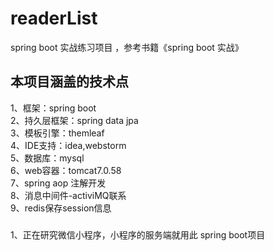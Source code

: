 # readerList
spring boot 实战练习项目  ，参考书籍《spring boot 实战》

## 本项目涵盖的技术点
1、框架：spring boot    <br>
2、持久层框架：spring data jpa <br>
3、模板引擎：themleaf <br>
4、IDE支持：idea,webstorm   <br>
5、数据库：mysql <br>
6、web容器：tomcat7.0.58    <br>
7、spring aop 注解开发 <br>
8、消息中间件-activiMQ联系 <br>
9、redis保存session信息

### 
1、正在研究微信小程序，小程序的服务端就用此 spring boot项目
